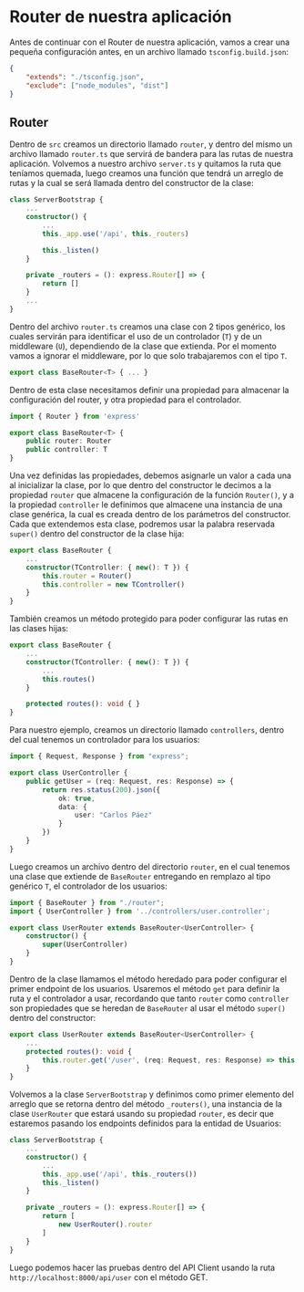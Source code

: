 # Router de nuestra aplicación

Antes de continuar con el Router de nuestra aplicación, vamos a crear una pequeña configuración antes, en un archivo llamado `tsconfig.build.json`:

```json
{
    "extends": "./tsconfig.json",
    "exclude": ["node_modules", "dist"]
}
```

## Router

Dentro de `src` creamos un directorio llamado `router`, y dentro del mismo un archivo llamado `router.ts` que servirá de bandera para las rutas de nuestra aplicación. Volvemos a nuestro archivo `server.ts` y quitamos la ruta que teníamos quemada, luego creamos una función que tendrá un arreglo de rutas y la cual se será llamada dentro del constructor de la clase:

```ts
class ServerBootstrap {
    ...
    constructor() {
        ...
        this._app.use('/api', this._routers)

        this._listen()
    }

    private _routers = (): express.Router[] => {
        return []
    }
    ...
}
```

Dentro del archivo `router.ts` creamos una clase con 2 tipos genérico, los cuales servirán para identificar el uso de un controlador (`T`) y de un middleware (`U`), dependiendo de la clase que extienda. Por el momento vamos a ignorar el middleware, por lo que solo trabajaremos con el tipo `T`.

```ts
export class BaseRouter<T> { ... }
```

Dentro de esta clase necesitamos definir una propiedad para almacenar la configuración del router, y otra propiedad para el controlador.

```ts
import { Router } from 'express'

export class BaseRouter<T> {
    public router: Router
    public controller: T
}
```

Una vez definidas las propiedades, debemos asignarle un valor a cada una al inicializar la clase, por lo que dentro del constructor le decimos a la propiedad `router` que almacene la configuración de la función `Router()`, y a la propiedad `controller` le definimos que almacene una instancia de una clase genérica, la cual es creada dentro de los parámetros del constructor. Cada que extendemos esta clase, podremos usar la palabra reservada `super()` dentro del constructor de la clase hija:

```ts
export class BaseRouter {
    ...
    constructor(TController: { new(): T }) {
        this.router = Router()
        this.controller = new TController()
    }
}
```

También creamos un método protegido para poder configurar las rutas en las clases hijas:

```ts
export class BaseRouter {
    ...
    constructor(TController: { new(): T }) {
        ...
        this.routes()
    }

    protected routes(): void { }
}
```

Para nuestro ejemplo, creamos un directorio llamado `controllers`, dentro del cual tenemos un controlador para los usuarios:

```ts
import { Request, Response } from "express";

export class UserController {
    public getUser = (req: Request, res: Response) => {
        return res.status(200).json({
            ok: true,
            data: {
                user: "Carlos Páez"
            }
        })
    }
}
```

Luego creamos un archivo dentro del directorio `router`, en el cual tenemos una clase que extiende de `BaseRouter` entregando en remplazo al tipo genérico `T`, el controlador de los usuarios:

```ts
import { BaseRouter } from "./router";
import { UserController } from '../controllers/user.controller';

export class UserRouter extends BaseRouter<UserController> {
    constructor() {
        super(UserController)
    }
}
```

Dentro de la clase llamamos el método heredado para poder configurar el primer endpoint de los usuarios. Usaremos el método `get` para definir la ruta y el controlador a usar, recordando que tanto `router` como `controller` son propiedades que se heredan de `BaseRouter` al usar el método `super()` dentro del constructor:

```ts
export class UserRouter extends BaseRouter<UserController> {
    ...
    protected routes(): void {
        this.router.get('/user', (req: Request, res: Response) => this.controller.getUser(req, res))
    }
}
```

Volvemos a la clase `ServerBootstrap` y definimos como primer elemento del arreglo que se retorna dentro del método `_routers()`, una instancia de la clase `UserRouter` que estará usando su propiedad `router`, es decir que estaremos pasando los endpoints definidos para la entidad de Usuarios:

```ts
class ServerBootstrap {
    ...
    constructor() {
        ...
        this._app.use('/api', this._routers())
        this._listen()
    }

    private _routers = (): express.Router[] => {
        return [
            new UserRouter().router
        ]
    }
}
```

Luego podemos hacer las pruebas dentro del API Client usando la ruta `http://localhost:8000/api/user` con el método GET.
